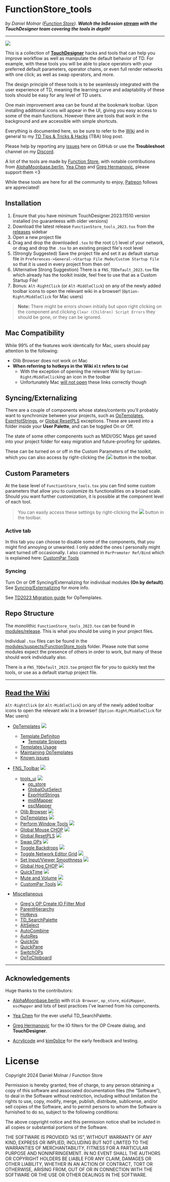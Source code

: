 # FunctionStore_tools

*by Daniel Molnar ([Function Store](https://functionstore.xyz)). 
**Watch the InSession [stream](https://www.youtube.com/watch?v=hnpC5uh-GTs) with the TouchDesigner team covering the tools in depth!***

---
![](https://github.com/function-store/FunctionStore_tools/blob/main/icons/main.png)

This is a collection of [**TouchDesigner**](https://derivative.ca) hacks and tools that can help you improve workflow as well as manipulate the default behavior of TD.
For example, with these tools you will be able to place operators with your preferred default parameters, operator chains, or even full render networks with one click; as well as swap operators, and more. 

The design principle of these tools is to be seamlessly integrated with the user experience of TD, meaning the learning curve and adaptability of these tools should be easy for any level of TD users.

One main improvement area can be found at the bookmark toolbar. Upon installing additional icons will appear in the UI, giving you easy access to some of the main functions. However there are tools that work in the background and are accessible with simple shortcuts. 

Everything is documented here, so be sure to refer to the [Wiki](https://github.com/function-store/FunctionStore_tools/wiki) and in general to my [TD Tips & Tricks & Hacks]() (TBA) blog post. 

Please help by reporting any [issues](https://github.com/function-store/FunctionStore_tools/issues) here on GitHub or use the **Troubleshoot** channel on my [Discord](https://discord.gg/b4CaCP3g3K).

A lot of the tools are made by [Function Store](https://functionstore.xyz), with notable contributions from [AlphaMoonbase.berlin](https://alphamoonbase.de/), [Yea Chen](https://www.instagram.com/yeataro) and [Greg Hermanovic](https://derivative.ca), please support them <3

While these tools are here for all the community to enjoy, [Patreon](https://patreon.com/function_store) follows are appreciated!

## Installation

1. Ensure that you have minimum TouchDesigner.2023.11510 version installed (no guaranteess with older versions)
2. Download the latest release `FunctionStore_tools_2023.tox` from the [releases](https://github.com/function-store/FunctionStore_tools/releases/latest) sidebar
3. Open a new project file
4. Drag and drop the downloaded `.tox` to the root (`/`) level of your network, or drag and drop the `.tox` to an existing project file's root level
6. (Strongly Suggested) Save the project file and set it as default startup file in `Preferences->General->Startup File Mode/Custom Startup File` so that it is used in every project from then on!
7. (Alternative Strong Suggestion) There is a `FNS_TDDefault_2023.toe` file which already has the toolkit inside, feel free to use that as a Custom Startup File!
8. Bonus: `Alt-RightClick` (or `Alt-MiddleClick`) on any of the newly added toolbar icons to open the relevant wiki in a browser! (`Option-Right/MiddleClick` for Mac users)
 
> **Note:** There might be errors shown initially but upon right clicking on the component and clicking `Clear (Children) Script Errors` they should be gone, or they can be ignored.

## Mac Compatibility

While 99% of the features work identically for Mac, users should pay attention to the following:
- Olib Browser does not work on Mac
- **When referring to hotkeys in the Wiki `Alt` refers to `Cmd`**
    - With the exception of opening the relevant Wiki by `Option-Right/MiddleClick`ing an icon in the toolbar
    - Unfortunately Mac [will not open](https://forum.derivative.ca/t/ui-viewfile-urls-on-mac-inconsistent-and-incorrect/433218) these links correctly though


## Syncing/Externalizing

There are a couple of components whose states/contents you'll probably want to synchronize between your projects, such as [OpTemplates](https://github.com/function-store/FunctionStore_tools/wiki/01.-OpTemplates), [ExprHotStrings](https://github.com/function-store/FunctionStore_tools/wiki/02.-FNS_Toolbar#exprhotstrings), or [Global ResetPLS](https://github.com/function-store/FunctionStore_tools/wiki/02.-FNS_Toolbar#global-resetpls) exceptions. These are saved into a folder inside your **User Palette**, and can be toggled On or Off.

The state of some other components such as MIDI/OSC Maps get saved into your project folder for easy migration and future-proofing for updates.

These can be turned on or off in the Custom Parameters of the toolkit, which you can also access by right-clicking the (![](https://github.com/function-store/FunctionStore_tools/blob/main/icons/Fx.png) button in the toolbar.

## Custom Parameters

At the base level of `FunctionStore_tools.tox` you can find some custom parameters that allow you to customize its functionalities on a broad scale. Should you want further customization, it is possible at the component level of each tool.

> You can easily access these settings by right-clicking the ![](https://github.com/function-store/FunctionStore_tools/blob/main/icons/Fx.png) button in the toolbar.


### Active tab

In this tab you can choose to disable some of the components, that you might find annoying or unwanted. I only added the ones I personally might want turned off occasionally. I also crammed in `ParPromoter Ref/Bind` which is explained here: [CustomPar Tools](https://github.com/function-store/FunctionStore_tools/wiki/02.-FNS_Toolbar#custompar-tools)

### Syncing

Turn On or Off Syncing/Externalizing for individual modules **(On by default)**. See [Syncing/Externalizing](https://github.com/function-store/FunctionStore_tools#syncingexternalizing) for more info.

See [TD2023 Migration guide](https://github.com/function-store/FunctionStore_tools/wiki/01.-OpTemplates#td2023-migration) for OpTemplates.

## Repo Structure

The monolithic `FunctionStore_tools_2023.tox` can be found in [modules/release](https://github.com/function-store/FunctionStore_tools/tree/main/modules/release). This is what you should be using in your project files.

Individual `.tox` files can be found in the [modules/suspects/FunctionStore_tools](https://github.com/function-store/FunctionStore_tools/tree/main/modules/suspects/FunctionStore_tools) folder. Please note that some modules expect the presence of others in order to work, but many of these should work individually also.

There is a `FNS_TDDefault_2023.toe` project file for you to quickly test the tools, or use as a default startup project file.

---

## [Read the Wiki](https://github.com/function-store/FunctionStore_tools/wiki)
`Alt-RightClick` (or `Alt-MiddleClick`) on any of the newly added toolbar icons to open the relevant wiki in a browser! (`Option-Right/MiddleClick` for Mac users)

- [OpTemplates](https://github.com/function-store/FunctionStore_tools/wiki/01.-OpTemplates) ![](https://github.com/function-store/FunctionStore_tools/blob/main/icons/OpTemplates.png)
    - [Template Definiton](https://github.com/function-store/FunctionStore_tools/wiki/01.-OpTemplates#template-definiton)
      - [Template Snippets](https://github.com/function-store/FunctionStore_tools/wiki/01.-OpTemplates#template-snippets)
    - [Templates Usage](https://github.com/function-store/FunctionStore_tools/wiki/01.-OpTemplates#templates-usage)
    - [Maintaining OpTemplates](https://github.com/function-store/FunctionStore_tools/wiki/01.-OpTemplates#maintaining-optemplates)
    - [Known issues](https://github.com/function-store/FunctionStore_tools/wiki/01.-OpTemplates#known-issues)

- [FNS_Toolbar](https://github.com/function-store/FunctionStore_tools/wiki/02.-FNS_Toolbar) ![](https://github.com/function-store/FunctionStore_tools/blob/main/icons/main.png)
    - [tools_ui](https://github.com/function-store/FunctionStore_tools/wiki/02.-FNS_Toolbar#-tools_ui) ![](https://github.com/function-store/FunctionStore_tools/blob/main/icons/Fx.png)
      - [op_store](https://github.com/function-store/FunctionStore_tools/wiki/02.-FNS_Toolbar#op_store) 
      - [GlobalOutSelect](https://github.com/function-store/FunctionStore_tools/wiki/02.-FNS_Toolbar#globaloutselect)
      - [ExprHotStrings](https://github.com/function-store/FunctionStore_tools/wiki/02.-FNS_Toolbar#exprhotstrings)
      - [midiMapper](https://github.com/function-store/FunctionStore_tools/wiki/02.-FNS_Toolbar#midimapper)
      - [oscMapper](https://github.com/function-store/FunctionStore_tools/wiki/02.-FNS_Toolbar#oscmapper)
    - [Olib Browser](https://github.com/function-store/FunctionStore_tools/wiki/02.-FNS_Toolbar#-olib-browser) ![](https://github.com/function-store/FunctionStore_tools/blob/main/icons/Olib.png)
    - [OpTemplates](https://github.com/function-store/FunctionStore_tools/wiki/02.-FNS_Toolbar#-open-templates) ![](https://github.com/function-store/FunctionStore_tools/blob/main/icons/OpTemplates.png)
    - [Perform Window Tools](https://github.com/function-store/FunctionStore_tools/wiki/02.-FNS_Toolbar#-perform-window-tools) ![](https://github.com/function-store/FunctionStore_tools/blob/main/icons/PerformTools.png)
    - [Global Mouse CHOP](https://github.com/function-store/FunctionStore_tools/wiki/02.-FNS_Toolbar#-global-mouse-chop) ![](https://github.com/function-store/FunctionStore_tools/blob/main/icons/QuickMouse.png)
    - [Global ResetPLS](https://github.com/function-store/FunctionStore_tools/wiki/02.-FNS_Toolbar#-global-resetpls) ![](https://github.com/function-store/FunctionStore_tools/blob/main/icons/ResetPLS.png)
    - [Swap OPs](https://github.com/function-store/FunctionStore_tools/wiki/02.-FNS_Toolbar#-swap-ops) ![](https://github.com/function-store/FunctionStore_tools/blob/main/icons/SwapOPs.png)
    - [Toggle Backdrops](https://github.com/function-store/FunctionStore_tools/wiki/02.-FNS_Toolbar#-showhide-backdrops) ![](https://github.com/function-store/FunctionStore_tools/blob/main/icons/ToggleBackdrop.png)
    - [Toggle Network Editor Grid](https://github.com/function-store/FunctionStore_tools/wiki/02.-FNS_Toolbar#-showhide-network-editor-grid) ![](https://github.com/function-store/FunctionStore_tools/blob/main/icons/Toggle%20Grid.png)
    - [Set Input/Viewer Smoothness](https://github.com/function-store/FunctionStore_tools/wiki/02.-FNS_Toolbar#-set-inputviewer-smoothness) ![](https://github.com/function-store/FunctionStore_tools/blob/main/icons/Set%20Smoothness.png)
    - [Global Hog CHOP](https://github.com/function-store/FunctionStore_tools/wiki/02.-FNS_Toolbar#-global-hog-chop) ![](https://github.com/function-store/FunctionStore_tools/blob/main/icons/HogCHOP.png)
    - [QuickTime](https://github.com/function-store/FunctionStore_tools/wiki/02.-FNS_Toolbar#-custompar-tools) ![](https://github.com/function-store/FunctionStore_tools/blob/main/icons/QuickTime.png)
    - [Mute and Volume](https://github.com/function-store/FunctionStore_tools/wiki/02.-FNS_Toolbar#-mute-and-volume) ![](https://github.com/function-store/FunctionStore_tools/blob/main/icons/GlobalVol.png)
    - [CustomPar Tools](https://github.com/function-store/FunctionStore_tools/wiki/02.-FNS_Toolbar#-custompar-tools) ![](https://github.com/function-store/FunctionStore_tools/blob/main/icons/CustomParTools.png)

- [Miscellaneous](https://github.com/function-store/FunctionStore_tools/wiki/03.-Miscellaneous)
    - [Greg's OP Create IO Filter Mod](https://github.com/function-store/FunctionStore_tools/wiki/03.-Miscellaneous#gregs-op-create-io-filter-mod)
    - [ParentHierarchy](https://github.com/function-store/FunctionStore_tools/wiki/03.-Miscellaneous#parenthierarchy)
    - [Hotkeys](https://github.com/function-store/FunctionStore_tools/wiki/03.-Miscellaneous#hotkeys)
    - [TD_SearchPalette](https://github.com/function-store/FunctionStore_tools/wiki/03.-Miscellaneous#td_searchpalette)
    - [AltSelect](https://github.com/function-store/FunctionStore_tools/wiki/03.-Miscellaneous#altselect)
    - [AutoCombine](https://github.com/function-store/FunctionStore_tools/wiki/03.-Miscellaneous#autocombine)
    - [AutoRes](https://github.com/function-store/FunctionStore_tools/wiki/03.-Miscellaneous#autores)
    - [QuickOp](https://github.com/function-store/FunctionStore_tools/wiki/03.-Miscellaneous#quickop)
    - [QuickPane](https://github.com/function-store/FunctionStore_tools/wiki/03.-Miscellaneous#quickpane)
    - [SwitchOPs](https://github.com/function-store/FunctionStore_tools/wiki/03.-Miscellaneous#switchops)
    - [OpToClipboard](https://github.com/function-store/FunctionStore_tools/wiki/03.-Miscellaneous#optoclipboard)


---

## Acknowledgements

Huge thanks to the contributors:

- [AlphaMoonbase.berlin](https://alphamoonbase.de/) with `Olib Browser`, `op_store`, `midiMapper`, `oscMapper` and lots of best practices I've learned from his components.

- [Yea Chen](https://www.instagram.com/yeataro) for the ever useful TD_SearchPalette.

- [Greg Hermanovic](https://derivative.ca) for the IO filters for the OP Create dialog, and **TouchDesigner**.

- [Acrylicode](https://acrylicode.com/) and [kim0slice](https://www.instagram.com/kim0slice) for the early feedback and testing.

# License

Copyright 2024 Daniel Molnar / Function Store

Permission is hereby granted, free of charge, to any person obtaining a copy of this software and associated documentation files (the “Software”), to deal in the Software without restriction, including without limitation the rights to use, copy, modify, merge, publish, distribute, sublicense, and/or sell copies of the Software, and to permit persons to whom the Software is furnished to do so, subject to the following conditions:

The above copyright notice and this permission notice shall be included in all copies or substantial portions of the Software.

THE SOFTWARE IS PROVIDED “AS IS”, WITHOUT WARRANTY OF ANY KIND, EXPRESS OR IMPLIED, INCLUDING BUT NOT LIMITED TO THE WARRANTIES OF MERCHANTABILITY, FITNESS FOR A PARTICULAR PURPOSE AND NONINFRINGEMENT. IN NO EVENT SHALL THE AUTHORS OR COPYRIGHT HOLDERS BE LIABLE FOR ANY CLAIM, DAMAGES OR OTHER LIABILITY, WHETHER IN AN ACTION OF CONTRACT, TORT OR OTHERWISE, ARISING FROM, OUT OF OR IN CONNECTION WITH THE SOFTWARE OR THE USE OR OTHER DEALINGS IN THE SOFTWARE.
